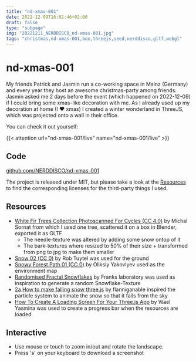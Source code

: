 ```yaml
---
title: "nd-xmas-001"
date: 2022-12-09T16:02:46+02:00
draft: false
type: "subpage"
img: "20221211_NERDDISCO_nd-xmas-001.jpg"
tags: "christmas,nd-xmas-001,box,threejs,seed,nerddisco,gltf,webgl"
---
```




# nd-xmas-001

My friends Patrick and Jasmin run a co-working space in Mainz (Germany) and every year they host an awesome christmas-party among friends. Jasmin asked me 2 days before the event (which happened on 2022-12-09) if I could bring some xmas-like decoration with me. As I already used up my decoration at home (I ❤️ xmas) I created a winter wonderland in ThreeJS, which was projected onto a wall in their office. 

You can check it out yourself:

{{< attention url="nd-xmas-001/live" name="nd-xmas-001/live" >}} 


## Code

[github.com/NERDDISCO/nd-xmas-001](https://github.com/NERDDISCO/nd-xmas-001)

The project is released under MIT, but please take a look at the [Resources](/nd-xmas-001/#resources) to find the corresponding licenses for the third-party things I used. 

## Resources

* [White Fir Trees Collection Photoscanned For Cycles (CC 4.0)](https://blendermarket.com/products/white-fir-trees-collection-photoscanned-for-cycles) by Michal Sornat from which I used one tree, scattered it on a box in Blender, exported it as GLTF
  * The needle-texture was altered by adding some snow ontop of it
  * The bark-textures where resized to 50% of their size + transformed from png to jpg to make them smaller
* [Snow 02 (CC 0)](https://polyhaven.com/a/snow_02) by Rob Tuytel was used for the ground
* [Snowy Forest Path 01 (CC 0)](https://polyhaven.com/a/snowy_forest_path_01) by Oliksiy Yakovlyev used as the environment map
* [Randomised Fractal Snowflakes](https://www.youtube.com/watch?v=HXTC5LSep3M) by 
Franks laboratory was used as inspiration to generate a random  Snowflake-Texture
* [2a How to make falling snow three.js](https://www.youtube.com/watch?v=OXpl8durSjA) by flanniganable inspired the particle system to animate the snow so that it falls from the sky
* [How To Create A Loading Screen For Your Three.js App](https://www.youtube.com/watch?v=zMzuPIiznQ4) by Wael Yasmina was used to create a progress bar when the resources are loaded

## Interactive
- Use mouse or touch to zoom in/out and rotate the landscape.
- Press 's' on your keyboard to download a screenshot